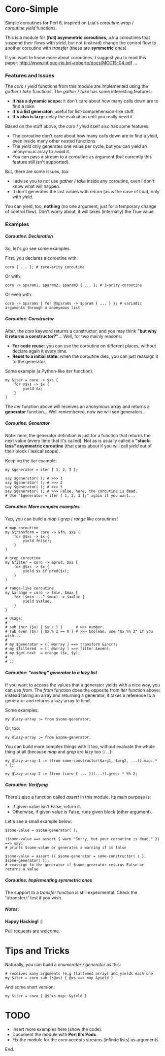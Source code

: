 Coro-Simple
===========

Simple coroutines for Perl 6, inspired on Lua's *coroutine.wrap* / *coroutine.yield* functions.

This is a module for **(full) asymmetric coroutines**, a.k.a coroutines that suspend their flows
with *yield*, but not (instead) change the control flow to another coroutine with *transfer* (these
are **symmetric** ones).

If you want to know more about coroutines, I suggest you to read this paper:
http://www.inf.puc-rio.br/~roberto/docs/MCC15-04.pdf ...





### Features and Issues ###

The *coro* / *yield* functions from this module are implemented using the *gather* / *take* functions.
The *gather* / *take* has some interesting features:

* **It has a dynamic scope:** it don't care about how many calls down are to find a *take*.
* **It's a list generator:** useful for list-comprehension-like stuff.
* **It's also is lazy:** delay the evaluation until you really need it.


Based on the stuff above, the *coro* / *yield* itself also has some features:

* The coroutine don't care about how many calls down are to find a *yield*, even inside many other nested functions.
* The *yield* only generates one value per cycle, but you can yield an anonymous array to avoid it.
* You can pass a stream to a coroutine as argument (but currently this feature still isn't supported).


But, there are some issues, too:

* I advise you to not use *gather* / *take* inside any coroutine, even I don't know what will happen.
* It don't generates the last values with *return* (as is the case of Lua), only with *yield*.


You can yield, too, **nothing** (no one argument, just for a temporary change of control flow). Don't worry about,
it will takes (internally) the True value.





### Examples ###

##### Coroutine: Declaration #####

So, let's go see some examples.

First, you declares a coroutine with:

```perl6
coro { ... }; # zero-arity coroutine
```

Or with:

```perl6
coro -> $param1, $param2, $param3 { ... }; # 3-arity coroutine
```

Or even with:

```perl6
coro -> $params { for @$params -> $param { ... } }; # variadic arguments through a anonymous list
```


##### Coroutine: Constructor #####

After, the *coro* keyword returns a constructor, and you may think **"but why it returns a constructor?"**...
Well, for two mainly reasons:

* **For code reuse:** you can use the coroutine on different places, without declare again it every time.
* **Reset to a initial state:** when the coroutine dies, you can just reassign it to the generator.

Some example (a Python-like *iter* function):

```perl6
my &iter = coro -> $xs {
    for @$xs -> $x {
        yield $x;
    }
}
```

The *iter* function above will receives an anonymous array and returns a **generator** function... Well remembered,
now we will see generators.





##### Coroutine: Generator #####

Note: here, the generator definition is just for a function that returns the next value (every time that it's called).
Not as is usually called a **"stack-less" asymmetric coroutine** (that cares about if you will call *yield* out of their block
/ lexical scope).

Keeping the *iter* example:

```perl6
my $generator = iter [ 1, 2, 3 ];

say $generator( ); # >>> 1
say $generator( ); # >>> 2
say $generator( ); # >>> 3
say $generator( ); # >>> False, here, the coroutine is dead.
# Use "$generator = iter [ 1, 2, 3 ];" again if you want...
```





##### Coroutine: More complex examples #####

Yep, you can build a *map* / *grep* / *range* like coroutines!

```perl6
# map coroutine
my &transform = coro -> &fn, $xs {
    for @$xs -> $x {
        yield fn($x);
    }
}

# grep coroutine
my &filter = coro -> &pred, $xs {
    for @$xs -> $x {
        yield $x if pred($x);
    }
}

# range-like coroutine
my &xrange = coro -> $min, $max {
    for ($min ...^ $max) -> $value {
        yield $value;
    }
}

# Usage:
#
# sub incr ($x) { $x + 1 }      # >>> number.
# sub even ($x) { $x % 2 == 0 } # >>> boolean. use "$x %% 2" if you wish...
#
# my $generator = ([ @array ] ==> transform &incr);
# my $filtered  = ([ @array ] ==> filter &even);
# my $get-next  = xrange ($x, $y);
#
# :)
```





##### Coroutine: "casting" generator to a lazy list #####

If you want to access the values that a generator yields with a nice way, you can use *from*.
The *from* function does the opposite from *iter* function above: instead taking an array and returning a
generator, it takes a reference to a generator and returns a lazy array to bind.

Some examples:

```perl6
my @lazy-array := from $some-generator;
```

Or, too:

```perl6
my @lazy-array := from &some-generator;
```

You can build more complex things with it too, without evaluate the whole thing at all (because *map* and *grep* are
lazy too :) ...):

```perl6
my @lazy-array-1 := (from some-constructor($arg1, $arg2, ...)).map: * + 1;

my @lazy-array-2 := (from (coro { ... })(...)).grep: * %% 2;
```





##### Coroutine: Verifying #####

There's also a function called *assert* in this module. Its main purpose is:

* If given value isn't False, return it.
* Otherwise, if given value is False, runs given block (other argument).

Let's see a small example below:

```perl6
$some-value = $some-generator( );

($some-value ==> assert { warn "Sorry, but your coroutine is dead." }) ==> say;
# prints $some-value or generates a warning if is false

$some-value = assert ({ $some-generator = some-constructor( ) }, $some-generator( ));
# reassign to the generator if $some-generator returns False or returns a value
```





##### Coroutine: Implementing symmetric ones #####

The support to a *transfer* function is still experimental. Check the 't/transfer.t' test if you wish.






##### Notes: #####

**Happy Hacking!** :)

Pull requests are welcome.






Tips and Tricks
===============

Naturally, you can build a *enumerator / generator* as this:

```perl6
# receives many arguments (e.g flattened array) and yields each one
my &iter = coro sub (*@xs) { @xs ==> map &yield }
```

And some short version:

```perl6
my &iter = coro { @$^xs.map: &yield }
```






TODO
====

* Insert more examples here (show the code).
* Document the module with **Perl 6's Pods**.
* Fix the module for the *coro* accepts streams (infinite lists) as arguments.






End.